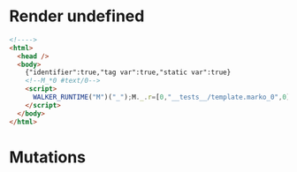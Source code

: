 # Render undefined
```html
<!---->
<html>
  <head />
  <body>
    {"identifier":true,"tag var":true,"static var":true}
    <!--M_*0 #text/0-->
    <script>
      WALKER_RUNTIME("M")("_");M._.r=[0,"__tests__/template.marko_0",0];M._.w()
    </script>
  </body>
</html>
```

# Mutations
```

```